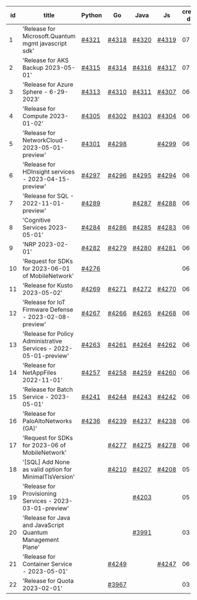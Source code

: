 | id | title | Python | Go | Java | Js | created date | target date | status |
| ------ | ------ | ------ | ------ | ------ | ------ | ------ | ------ | :-----: |
| 1 | 'Release for Microsoft.Quantum mgmt javascript sdk'  | [#4321](https://github.com/Azure/sdk-release-request/issues/4321)  | [#4318](https://github.com/Azure/sdk-release-request/issues/4318)  | [#4320](https://github.com/Azure/sdk-release-request/issues/4320)  | [#4319](https://github.com/Azure/sdk-release-request/issues/4319)  | 07-07 | 07-28 |  |
| 2 | 'Release for AKS Backup 2023-05-01'  | [#4315](https://github.com/Azure/sdk-release-request/issues/4315)  | [#4314](https://github.com/Azure/sdk-release-request/issues/4314)  | [#4316](https://github.com/Azure/sdk-release-request/issues/4316)  | [#4317](https://github.com/Azure/sdk-release-request/issues/4317)  | 07-03 | 07-28 |  |
| 3 | 'Release for Azure Sphere - 6-29-2023'  | [#4313](https://github.com/Azure/sdk-release-request/issues/4313)  | [#4310](https://github.com/Azure/sdk-release-request/issues/4310)  | [#4311](https://github.com/Azure/sdk-release-request/issues/4311)  | [#4307](https://github.com/Azure/sdk-release-request/issues/4307)  | 06-29 | 07-28 |  |
| 4 | 'Release for Compute 2023-01-02'  | [#4305](https://github.com/Azure/sdk-release-request/issues/4305)  | [#4302](https://github.com/Azure/sdk-release-request/issues/4302)  | [#4303](https://github.com/Azure/sdk-release-request/issues/4303)  | [#4304](https://github.com/Azure/sdk-release-request/issues/4304)  | 06-29 | 07-28 |  |
| 5 | 'Release for NetworkCloud - 2023-05-01-preview'  | [#4301](https://github.com/Azure/sdk-release-request/issues/4301)  | [#4298](https://github.com/Azure/sdk-release-request/issues/4298)  |  | [#4299](https://github.com/Azure/sdk-release-request/issues/4299)  | 06-28 | 07-28 |  |
| 6 | 'Release for HDInsight services - 2023-04-15-preview'  | [#4297](https://github.com/Azure/sdk-release-request/issues/4297)  | [#4296](https://github.com/Azure/sdk-release-request/issues/4296)  | [#4295](https://github.com/Azure/sdk-release-request/issues/4295)  | [#4294](https://github.com/Azure/sdk-release-request/issues/4294)  | 06-28 | 07-28 |  |
| 7 | 'Release for SQL - 2022-11-01-preview'  | [#4289](https://github.com/Azure/sdk-release-request/issues/4289)  |  | [#4287](https://github.com/Azure/sdk-release-request/issues/4287)  | [#4288](https://github.com/Azure/sdk-release-request/issues/4288)  | 06-27 | 07-28 | Hold on by Python/ |
| 8 | 'Cognitive Services 2023-05-01'  | [#4284](https://github.com/Azure/sdk-release-request/issues/4284)  | [#4286](https://github.com/Azure/sdk-release-request/issues/4286)  | [#4285](https://github.com/Azure/sdk-release-request/issues/4285)  | [#4283](https://github.com/Azure/sdk-release-request/issues/4283)  | 06-27 | 07-28 |  |
| 9 | 'NRP 2023-02-01'  | [#4282](https://github.com/Azure/sdk-release-request/issues/4282)  | [#4279](https://github.com/Azure/sdk-release-request/issues/4279)  | [#4280](https://github.com/Azure/sdk-release-request/issues/4280)  | [#4281](https://github.com/Azure/sdk-release-request/issues/4281)  | 06-26 | 07-28 |  |
| 10 | 'Request for SDKs for 2023-06-01 of MobileNetwork'  | [#4276](https://github.com/Azure/sdk-release-request/issues/4276)  |  |  |  | 06-26 | 07-28 |  |
| 11 | 'Release for Kusto 2023-05-02'  | [#4269](https://github.com/Azure/sdk-release-request/issues/4269)  | [#4271](https://github.com/Azure/sdk-release-request/issues/4271)  | [#4272](https://github.com/Azure/sdk-release-request/issues/4272)  | [#4270](https://github.com/Azure/sdk-release-request/issues/4270)  | 06-25 | 07-28 |  |
| 12 | 'Release for IoT Firmware Defense - 2023-02-08-preview'  | [#4267](https://github.com/Azure/sdk-release-request/issues/4267)  | [#4266](https://github.com/Azure/sdk-release-request/issues/4266)  | [#4265](https://github.com/Azure/sdk-release-request/issues/4265)  | [#4268](https://github.com/Azure/sdk-release-request/issues/4268)  | 06-23 | 07-28 |  |
| 13 | 'Release for Policy Administrative Services - 2022-05-01-preview'  | [#4263](https://github.com/Azure/sdk-release-request/issues/4263)  | [#4261](https://github.com/Azure/sdk-release-request/issues/4261)  | [#4264](https://github.com/Azure/sdk-release-request/issues/4264)  | [#4262](https://github.com/Azure/sdk-release-request/issues/4262)  | 06-21 | 07-28 |  |
| 14 | 'Release for NetAppFiles 2022-11-01'  | [#4257](https://github.com/Azure/sdk-release-request/issues/4257)  | [#4258](https://github.com/Azure/sdk-release-request/issues/4258)  | [#4259](https://github.com/Azure/sdk-release-request/issues/4259)  | [#4260](https://github.com/Azure/sdk-release-request/issues/4260)  | 06-21 | 07-28 |  |
| 15 | 'Release for Batch Service - 2023-05-01'  | [#4241](https://github.com/Azure/sdk-release-request/issues/4241)  | [#4244](https://github.com/Azure/sdk-release-request/issues/4244)  | [#4243](https://github.com/Azure/sdk-release-request/issues/4243)  | [#4242](https://github.com/Azure/sdk-release-request/issues/4242)  | 06-13 | 07-28 |  |
| 16 | 'Release for PaloAltoNetworks (GA)'  | [#4236](https://github.com/Azure/sdk-release-request/issues/4236)  | [#4239](https://github.com/Azure/sdk-release-request/issues/4239)  | [#4237](https://github.com/Azure/sdk-release-request/issues/4237)  | [#4238](https://github.com/Azure/sdk-release-request/issues/4238)  | 06-09 | 07-14 |  |
| 17 | 'Request for SDKs for 2023-06 of MobileNetwork'  |  | [#4277](https://github.com/Azure/sdk-release-request/issues/4277)  | [#4275](https://github.com/Azure/sdk-release-request/issues/4275)  | [#4278](https://github.com/Azure/sdk-release-request/issues/4278)  | 06-26 | 07-28 |  |
| 18 | '[SQL] Add None as valid option for MinimalTlsVersion'  |  | [#4210](https://github.com/Azure/sdk-release-request/issues/4210)  | [#4207](https://github.com/Azure/sdk-release-request/issues/4207)  | [#4208](https://github.com/Azure/sdk-release-request/issues/4208)  | 05-29 | 06-23 |  |
| 19 | 'Release for Provisioning Services - 2023-03-01-preview'  |  |  | [#4203](https://github.com/Azure/sdk-release-request/issues/4203)  |  | 05-25 | 06-23 |  |
| 20 | 'Release for Java and JavaScript Quantum Management Plane'  |  |  | [#3991](https://github.com/Azure/sdk-release-request/issues/3991)  |  | 03-24 | 04-28 | Hold on by Java/ |
| 21 | 'Release for Container Service - 2023-05-01'  |  | [#4249](https://github.com/Azure/sdk-release-request/issues/4249)  |  | [#4247](https://github.com/Azure/sdk-release-request/issues/4247)  | 06-14 | 07-28 |  |
| 22 | 'Release for Quota 2023-02-01'  |  | [#3967](https://github.com/Azure/sdk-release-request/issues/3967)  |  |  | 03-22 | 04-28 | Hold on by Go/ |
